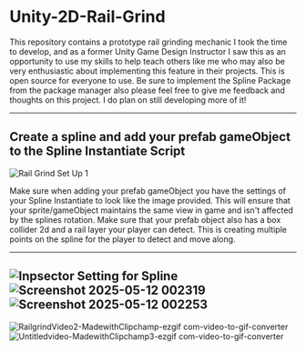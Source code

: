 # Unity-2D-Rail-Grind

This repository contains a prototype rail grinding mechanic I took the time to develop, and as a former Unity Game Design Instructor I saw this as an opportunity to use my skills to help teach others like me who may also be very enthusiastic about implementing this feature in their projects. This is open source for everyone to use. Be sure to implement the Spline Package from the package manager also please feel free to give me feedback and thoughts on this project. I do plan on still developing more of it!

-----------------------------------------------------------------------------------------------------------------
Create a spline and add your prefab gameObject to the Spline Instantiate Script
-----------------------------------------------------------------------------------------------------------------
![Rail Grind Set Up 1](https://github.com/user-attachments/assets/f2c3803d-b4b9-4fac-abb6-805e67d86d5c)

Make sure when adding your prefab gameObject you have the settings of your Spline Instantiate to look like the image provided. This will ensure that your sprite/gameObject maintains the same view in game and isn't affected by the splines rotation. Make sure that your prefab object also has a box collider 2d and a rail layer your player can detect. This is creating multiple points on the spline for the player to detect and move along.

-----------------------------------------------------------------------------------------------------------------
![Inpsector Setting for Spline](https://github.com/user-attachments/assets/c788d45d-d3c9-4a42-abcd-9a0749002e6a)
![Screenshot 2025-05-12 002319](https://github.com/user-attachments/assets/3c6603b3-b68b-4396-8322-0130563e5eef)
![Screenshot 2025-05-12 002253](https://github.com/user-attachments/assets/40975bba-77fe-4267-98b9-66de92b105a8)
-----------------------------------------------------------------------------------------------------------------
![RailgrindVideo2-MadewithClipchamp-ezgif com-video-to-gif-converter](https://github.com/user-attachments/assets/a7fe5536-afec-4aa6-b994-892f50e932c7)
![Untitledvideo-MadewithClipchamp3-ezgif com-video-to-gif-converter](https://github.com/user-attachments/assets/ec0a1acc-3053-423f-9b3c-0c9091af3501)

